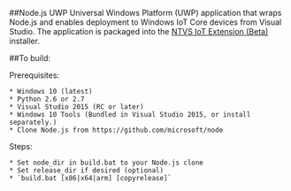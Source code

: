 ##Node.js UWP
Universal Windows Platform (UWP) application that wraps Node.js and enables deployment to Windows IoT Core devices from Visual Studio.
The application is packaged into the [NTVS IoT Extension (Beta)](https://github.com/ms-iot/ntvsiot) installer.

##To build:

Prerequisites:

    * Windows 10 (latest)
    * Python 2.6 or 2.7
    * Visual Studio 2015 (RC or later)
    * Windows 10 Tools (Bundled in Visual Studio 2015, or install separately.)
	* Clone Node.js from https://github.com/microsoft/node

Steps:

    * Set node_dir in build.bat to your Node.js clone
    * Set release_dir if desired (optional)
    * `build.bat [x86|x64|arm] [copyrelease]`
